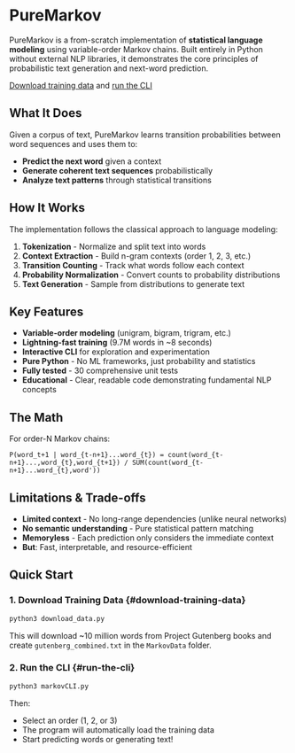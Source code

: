 # PureMarkov

PureMarkov is a from-scratch implementation of **statistical language modeling** using variable-order Markov chains. Built entirely in Python without external NLP libraries, it demonstrates the core principles of probabilistic text generation and next-word prediction.

[Download training data](#download-training-data) and [run the CLI](#run-the-cli)

## What It Does

Given a corpus of text, PureMarkov learns transition probabilities between word sequences and uses them to:
- **Predict the next word** given a context
- **Generate coherent text sequences** probabilistically
- **Analyze text patterns** through statistical transitions

## How It Works

The implementation follows the classical approach to language modeling:

1. **Tokenization** - Normalize and split text into words
2. **Context Extraction** - Build n-gram contexts (order 1, 2, 3, etc.)
3. **Transition Counting** - Track what words follow each context
4. **Probability Normalization** - Convert counts to probability distributions
5. **Text Generation** - Sample from distributions to generate text

## Key Features

- **Variable-order modeling** (unigram, bigram, trigram, etc.)
- **Lightning-fast training** (9.7M words in ~8 seconds)
- **Interactive CLI** for exploration and experimentation
- **Pure Python** - No ML frameworks, just probability and statistics
- **Fully tested** - 30 comprehensive unit tests
- **Educational** - Clear, readable code demonstrating fundamental NLP concepts

## The Math

For order-N Markov chains:
```
P(word_t+1 | word_{t-n+1}...word_{t}) = count(word_{t-n+1}...,word_{t},word_{t+1}) / SUM(count(word_{t-n+1}...word_{t},word'))
```

## Limitations & Trade-offs

- **Limited context** - No long-range dependencies (unlike neural networks)
- **No semantic understanding** - Pure statistical pattern matching
- **Memoryless** - Each prediction only considers the immediate context
- **But**: Fast, interpretable, and resource-efficient

## Quick Start

### 1. Download Training Data {#download-training-data}
```bash
python3 download_data.py
```

This will download ~10 million words from Project Gutenberg books and create `gutenberg_combined.txt` in the `MarkovData` folder.

### 2. Run the CLI {#run-the-cli}
```bash
python3 markovCLI.py
```

Then:
- Select an order (1, 2, or 3)
- The program will automatically load the training data
- Start predicting words or generating text!

  
